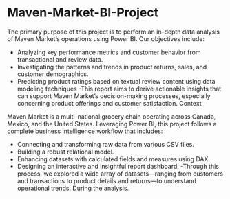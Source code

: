 # Maven-Market-BI-Project
The primary purpose of this project is to perform an in-depth data analysis of Maven Market’s operations using Power BI. Our objectives include:
  -	Analyzing key performance metrics and customer behavior from transactional and review data.
  -	Investigating the patterns and trends in product returns, sales, and customer demographics.
  -	Predicting product ratings based on textual review content using data modeling techniques 
-This report aims to derive actionable insights that can support Maven Market’s decision-making processes, especially concerning product offerings and customer satisfaction.
Context

Maven Market is a multi-national grocery chain operating across Canada, Mexico, and the United States. Leveraging Power BI, this project follows a complete business intelligence workflow that includes:
  -	Connecting and transforming raw data from various CSV files.
  -	Building a robust relational model.
  -	Enhancing datasets with calculated fields and measures using DAX.
  -	Designing an interactive and insightful report dashboard.
-Through this process, we explored a wide array of datasets—ranging from customers and transactions to product details and returns—to understand operational trends. During the analysis.
